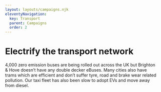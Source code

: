 ```yaml
---
layout: layouts/campaigns.njk
eleventyNavigation:
  key: Transport
  parent: Campaigns
  order: 2
---
```


# Electrify the transport network

4,000 zero emission buses are being rolled out across the UK but Brighton & Hove doesn’t have any double decker eBuses.  Many cities also have trams which are efficient and don’t suffer tyre, road and brake wear related pollution.  Our taxi fleet has also been slow to adopt EVs and move away from diesel.




